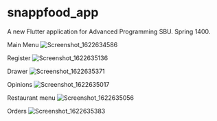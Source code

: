 # snappfood_app

A new Flutter application for Advanced Programming SBU. Spring 1400.

Main Menu
![Screenshot_1622634586](https://user-images.githubusercontent.com/79784901/120480347-2d8aa780-c3c4-11eb-9c13-0f3c399747e6.png)

Register 
![Screenshot_1622635136](https://user-images.githubusercontent.com/79784901/120480714-9a9e3d00-c3c4-11eb-8ddb-fb3042c8ac45.png)

Drawer
![Screenshot_1622635371](https://user-images.githubusercontent.com/79784901/120480406-3c715a00-c3c4-11eb-8bfb-05a240aca27e.png)

Opinions
![Screenshot_1622635017](https://user-images.githubusercontent.com/79784901/120480435-45fac200-c3c4-11eb-8bb7-f3700ce02201.png)

Restaurant menu
![Screenshot_1622635056](https://user-images.githubusercontent.com/79784901/120480550-69be0800-c3c4-11eb-8e05-857a967ab379.png)

Orders
![Screenshot_1622635383](https://user-images.githubusercontent.com/79784901/120480800-ac7fe000-c3c4-11eb-82ac-3e3cf4bcb00a.png)
